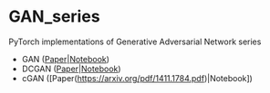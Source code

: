 # GAN_series
PyTorch implementations of Generative Adversarial Network series

* GAN ([Paper](https://arxiv.org/pdf/1406.2661.pdf)|[Notebook](https://github.com/anhtuan85/GAN_series/blob/master/GAN_2014.ipynb))
* DCGAN ([Paper](https://arxiv.org/pdf/1511.06434.pdf)|[Notebook](https://github.com/anhtuan85/GAN_series/blob/master/DCGAN.ipynb))
* cGAN ([Paper(https://arxiv.org/pdf/1411.1784.pdf)|Notebook])
